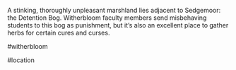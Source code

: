 A stinking, thoroughly unpleasant marshland lies adjacent to Sedgemoor: the Detention Bog. Witherbloom faculty members send misbehaving students to this bog as punishment, but it’s also an excellent place to gather herbs for certain cures and curses. 

#witherbloom

#location 